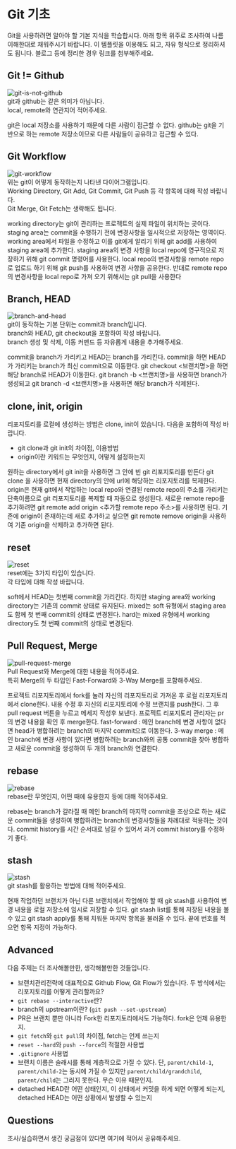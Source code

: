 # Git 기초
Git을 사용하려면 알아야 할 기본 지식을 학습합시다. 아래 항목 위주로 조사하여 나름 이해한대로 채워주시기 바랍니다. 이 템플릿을 이용해도 되고, 자유 형식으로 정리하셔도 됩니다. 블로그 등에 정리한 경우 링크를 첨부해주세요.

## Git != Github
![git-is-not-github](https://user-images.githubusercontent.com/51331195/160232512-3d6686ca-4ae3-4f11-a8d7-c893c0a7526a.png)  
git과 github는 같은 의미가 아닙니다.  
local, remote와 연관지어 적어주세요.

git은 local 저장소를 사용하기 때문에 다른 사람이 접근할 수 없다.
github는 git을 기반으로 하는 remote 저장소이므로 다른 사람들이 공유하고 접근할 수 있다.

## Git Workflow
![git-workflow](https://cdn-media-1.freecodecamp.org/images/1*iL2J8k4ygQlg3xriKGimbQ.png)  
위는 git이 어떻게 동작하는지 나타낸 다이어그램입니다.  
Working Directory, Git Add, Git Commit, Git Push 등 각 항목에 대해 작성 바랍니다.  
Git Merge, Git Fetch는 생략해도 됩니다.

working directory는 git이 관리하는 프로젝트의 실제 파일이 위치하는 곳이다.
staging area는 commit을 수행하기 전에 변경사항을 일시적으로 저장하는 영역이다.
working area에서 파일을 수정하고 이를 git에게 알리기 위해 git add를 사용하여 staging area에 추가한다.
staging area의 변경 사항을 local repo에 영구적으로 저장하기 위해 git commit 명령어를 사용한다.
local repo의 변경사항을 remote repo로 업로드 하기 위해 git push를 사용하여 변경 사항을 공유한다.
반대로 remote repo의 변경사항을 local repo로 가져 오기 위해서는 git pull을 사용한다

## Branch, HEAD
![branch-and-head](https://ihatetomatoes.net/wp-content/uploads/2020/04/07-head-pointer.png)  
git이 동작하는 기본 단위는 commit과 branch입니다.  
branch와 HEAD, git checkout을 포함하여 작성 바랍니다.  
branch 생성 및 삭제, 이동 커맨드 등 자유롭게 내용을 추가해주세요.

commit을 branch가 가리키고 HEAD는 branch를 가리킨다.
commit을 하면 HEAD가 가리키는 branch가 최신 commit으로 이동한다.
git checkout <브랜치명>을 하면 해당 branch로 HEAD가 이동한다.
git branch -b <브랜치명>을 사용하면 branch가 생성되고 git branch -d <브랜치명>을 사용하면 해당 branch가 삭제된다.


## clone, init, origin
리포지토리를 로컬에 생성하는 방법은 clone, init이 있습니다. 다음을 포함하여 작성 바랍니다.
- git clone과 git init의 차이점, 이용방법
- origin이란 키워드는 무엇인지, 어떻게 설정하는지

원하는 directory에서 git init을 사용하면 그 안에 빈 git 리포지토리를 만든다
git clone <url> 을 사용하면 현재 directory의 안에 url에 해당하는 리포지토리를 복제한다.
origin은 현재 git에서 작업하는 local repo와 연결된 remote repo의 주소를 가리키는 단축이름으로 git 리포지토리를 복제할 때 자동으로 생성된다.
새로운 remote repo를 추가하려면 git remote add origin <추가할 remote repo 주소>를 사용하면 된다.
기존에 origin이 존재하는데 새로 추가하고 싶으면 git remote remove origin을 사용하여 기존 origin을 삭제하고 추가하면 된다.

## reset
![reset](https://user-images.githubusercontent.com/51331195/160235594-8836570b-e8bf-484a-bb92-b2bd6d873066.png)  
reset에는 3가지 타입이 있습니다.  
각 타입에 대해 작성 바랍니다.

soft에서 HEAD는 첫번째 commit을 가리킨다. 하지만 staging area와 working directory는 기존의 commit 상태로 유지된다.
mixed는 soft 유형에서 staging area도 함께 첫 번째 commit의 상태로 변경된다.
hard는 mixed 유형에서 working directory도 첫 번째 commit의 상태로 변경된다.

## Pull Request, Merge
![pull-request-merge](https://atlassianblog.wpengine.com/wp-content/uploads/bitbucket411-blog-1200x-branches2.png)  
Pull Request와 Merge에 대한 내용을 적어주세요.  
특히 Merge의 두 타입인 Fast-Forward와 3-Way Merge를 포함해주세요.

프로젝트 리포지토리에서 fork를 눌러 자신의 리포지토리로 가져온 후 로컬 리포지토리에서 clone한다.
내용 수정 후 자신의 리포지토리에 수정 브랜치를 push한다. 그 후 pull request 버튼을 누르고 메세지 작성후 보낸다.
프로젝트 리포지토리 관리자는 pr의 변경 내용을 확인 후 merge한다.
fast-forward : 메인 branch에 변경 사항이 없다면 head가 병합하려는 branch의 마지막 commit으로 이동한다.
3-way merge : 메인 branch에 변경 사항이 있다면 병합하려는 branch와의 공통 commit을 찾아 병합하고 새로운 commit을 생성하여 두 개의 branch와 연결한다.

## rebase
![rebase](https://user-images.githubusercontent.com/51331195/160234052-7fe70f85-5906-4474-b809-782adae92b3c.png)  
rebase란 무엇인지, 어떤 때에 유용한지 등에 대해 적어주세요.

rebase는 branch가 갈라질 때 메인 branch의 마지막 commit을 조상으로 하는 새로운 commit들을 생성하여 병합하려는 branch의 변경사항들을 차례대로 적용하는 것이다.
commit history를 시간 순서대로 남길 수 있어서 과거 commit history를 수정하기 좋다.

## stash
![stash](https://d8it4huxumps7.cloudfront.net/bites/wp-content/banners/2023/4/642a663eaff96_git_stash.png)  
git stash를 활용하는 방법에 대해 적어주세요.

현재 작업하던 브랜치가 아닌 다른 브랜치에서 작업해야 할 때 git stash를 사용하여 변경 내용을 로컬 저장소에 임시로 저장할 수 있다.
git stash list를 통해 저장된 내용을 볼 수 있고 git stash apply를 통해 치워둔 마지막 항목을 불러올 수 있다. 끝에 번호를 적으면 항목 지정이 가능하다.

## Advanced
다음 주제는 더 조사해볼만한, 생각해볼만한 것들입니다. 
- 브랜치관리전략에 대표적으로 Github Flow, Git Flow가 있습니다. 두 방식에서는 리포지토리를 어떻게 관리할까요?
- `git rebase --interactive`란?
- branch의 upstream이란? (`git push --set-upstream`)
- PR은 브랜치 뿐만 아니라 Fork한 리포지토리에서도 가능하다. fork은 언제 유용한지. 
- `git fetch`와 `git pull`의 차이점, fetch는 언제 쓰는지
- `reset --hard`와 `push --force`의 적절한 사용법
- `.gitignore` 사용법
- 브랜치 이름은 슬래시를 통해 계층적으로 가질 수 있다. 단, `parent/child-1`, `parent/child-2`는 동시에 가질 수 있지만 `parent/child/grandchild`, `parent/child`는 그러지 못한다. 무슨 이유 때문인지. 
- detached HEAD란 어떤 상태인지, 이 상태에서 커밋을 하게 되면 어떻게 되는지, detached HEAD는 어떤 상황에서 발생할 수 있는지

## Questions
조사/실습하면서 생긴 궁금점이 있다면 여기에 적어서 공유해주세요.
